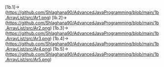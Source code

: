 [1b.1]->(https://github.com/Shlaghana90/AdvancedJavaProgramming/blob/main/1b.ArrayList/src/Ar1.png)
[lb.2]->(https://github.com/Shlaghana90/AdvancedJavaProgramming/blob/main/1b.ArrayList/src/Ar2.png)
[1b.3]->(https://github.com/Shlaghana90/AdvancedJavaProgramming/blob/main/1b.ArrayList/src/Ar3.png)
[1b.4]->(https://github.com/Shlaghana90/AdvancedJavaProgramming/blob/main/1b.ArrayList/src/Ar4.png)
[1b.5]->(https://github.com/Shlaghana90/AdvancedJavaProgramming/blob/main/1b.ArrayList/src/Ar5.png)
